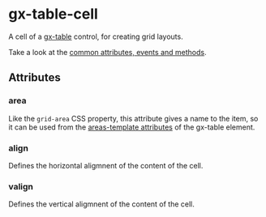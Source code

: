 # gx-table-cell

A cell of a [gx-table](../table/readme.md) control, for creating grid layouts.

Take a look at the [common attributes, events and methods](../common/readme.md).

## Attributes

### area

Like the `grid-area` CSS property, this attribute gives a name to the item, so it can be used from the [areas-template attributes](../table/readme.md#areas-template) of the gx-table element.

### align

Defines the horizontal aligmnent of the content of the cell.

### valign

Defines the vertical aligmnent of the content of the cell.

